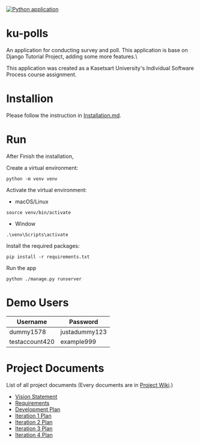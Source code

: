 [![Python application](https://github.com/napon2545/ku-polls/actions/workflows/python-app.yml/badge.svg)](https://github.com/napon2545/ku-polls/actions/workflows/python-app.yml)
# ku-polls
An application for conducting survey and poll. This application is base on Django Tutorial Project, adding some more features.\

This application was created as a Kasetsart University's Individual Software Process course assignment.

# Installion
Please follow the instruction in [Installation.md](./Installation.md).

#  Run
After Finish the installation,

Create a virtual environment:
```
python -m venv venv
```
Activate the virtual environment:
* macOS/Linux
```
source venv/bin/activate
```
* Window
```
.\venv\Scripts\activate
```

Install the required packages:
```
pip install -r requirements.txt
```

Run the app
```
python ./manage.py runserver
```

# Demo Users
| Username  | Password        |
|-----------|-----------------|
|   dummy1578   | justadummy123 |
|   testaccount420   | example999 |
# Project Documents

List of all project documents (Every documents are in [Project Wiki](../../wiki/Home).)

- [Vision Statement](../../wiki/Vision%20Statement)
- [Requirements](../../wiki/Requirements)
- [Development Plan](../../wiki/Development%20Plan)
- [Iteration 1 Plan](../../wiki/Iteration%201%20Plan)
- [Iteration 2 Plan](../../wiki/Iteration%202%20Plan)
- [Iteration 3 Plan](../../wiki/Iteration%203%20Plan)
- [Iteration 4 Plan](../../wiki/Iteration%204%20Plan)



